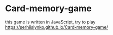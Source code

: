 # Card-memory-game
this game is written in JavaScript,
try to play
 https://serhiislynko.github.io/Card-memory-game/
